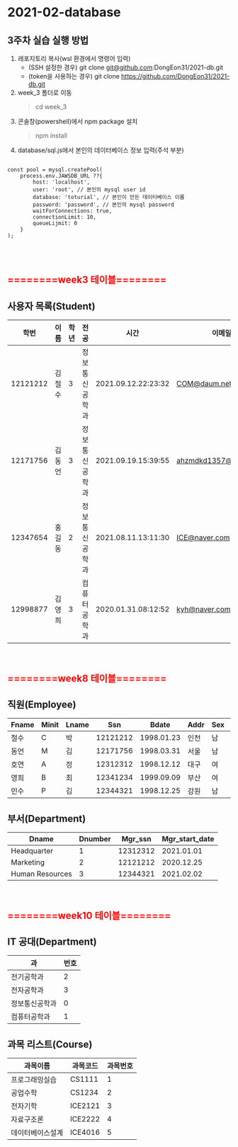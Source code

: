 # 2021-02-database

## 3주차 실습 실행 방법
1. 레포지토리 복사(wsl 환경에서 명령어 입력)
    - (SSH 설정한 경우) git clone git@github.com:DongEon31/2021-db.git
    - (token을 사용하는 경우) git clone https://github.com/DongEon31/2021-db.git
2. week_3 폴더로 이동
    > cd week_3
3. 콘솔창(powershell)에서 npm package 설치
    > npm install
4. database/sql.js에서 본인의 데이터베이스 정보 입력(주석 부분)
<pre>
<code>
const pool = mysql.createPool(
    process.env.JAWSDB_URL ??{
        host: 'localhost',
        user: 'root', // 본인의 mysql user id
        database: 'toturial', // 본인이 만든 데이터베이스 이름
        password: 'password', // 본인의 mysql password
        waitForConnections: true,
        connectionLimit: 10,
        queueLijmit: 0
    }
);
</code>
</pre>
<br>

## <span style="color:red">========week3 테이블========</span>
## 사용자 목록(Student)
학번|이름|학년|전공|시간|이메일
---|---|---|---|---|---|
12121212|김철수|3|정보통신공학과|2021.09.12.22:23:32|COM@daum.net|
12171756|김동언|3|정보통신공학과|2021.09.19.15:39:55|ahzmdkd1357@gmail.com|
12347654|홍길동|2|정보통신공학과|2021.08.11.13:11:30|ICE@naver.com|
12998877|김영희|3|컴퓨터공학과|2020.01.31.08:12:52|kyh@naver.com|
<br>

## <span style="color:red">========week8 테이블========</span>
## 직원(Employee)
Fname|Minit|Lname|Ssn|Bdate|Addr|Sex|Salary|Super_ssn|Dno
---|---|---|---|---|---|---|---|---|---|
철수|C|박|12121212|1998.01.23|인천|남|1800|-|2|
동언|M|김|12171756|1998.03.31|서울|남|1500|12312312|1|
호연|A|정|12312312|1998.12.12|대구|여|2000|-|1|
영희|B|최|12341234|1999.09.09|부산|여|1200|12121212|2|
민수|P|김|12344321|1998.12.25|강원|남|2500|-|3|

## 부서(Department)

Dname|Dnumber|Mgr_ssn|Mgr_start_date
---|---|---|---|
Headquarter|1|12312312|2021.01.01|
Marketing|2|12121212|2020.12.25|
Human Resources|3|12344321|2021.02.02|

<br>

## <span style="color:red">========week10 테이블========</span>
## IT 공대(Department)

과|번호
---|---|
전기공학과|2|
전자공학과|3|
정보통신공학과|0|
컴퓨터공학과|1|

## 과목 리스트(Course)

과목이름|과목코드|과목번호
---|---|---|
프로그래밍실습|CS1111|1|
공업수학|CS1234|2|
전자기학|ICE2121|3|
자료구조론|ICE2222|4|
데이터베이스설계|ICE4016|5|
